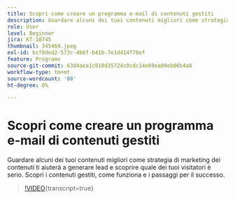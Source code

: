 ```yaml
---
title: Scopri come creare un programma e-mail di contenuti gestiti
description: Guardare alcuni dei tuoi contenuti migliori come strategia di marketing dei contenuti ti aiuterà a generare lead e scoprire quale dei tuoi visitatori è serio. Informazioni su Gated... (Le descrizioni devono essere comprese tra 60 e 160 caratteri)
role: User
level: Beginner
jira: KT-10745
thumbnail: 345464.jpeg
exl-id: bcf0ded2-573c-4b6f-b41b-7e1d414f78ef
feature: Programs
source-git-commit: 63d4aea1c818d35724c0cdc14e69ea00eb06b4a0
workflow-type: tm+mt
source-wordcount: '88'
ht-degree: 0%

---
```


# Scopri come creare un programma e-mail di contenuti gestiti

Guardare alcuni dei tuoi contenuti migliori come strategia di marketing dei contenuti ti aiuterà a generare lead e scoprire quale dei tuoi visitatori è serio. Scopri i contenuti gestiti, come funziona e i passaggi per il successo.

>[!VIDEO](https://video.tv.adobe.com/v/345464/?quality=12&learn=on){transcript=true}
